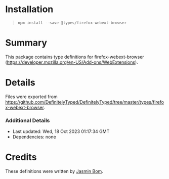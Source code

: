 # Installation
> `npm install --save @types/firefox-webext-browser`

# Summary
This package contains type definitions for firefox-webext-browser (https://developer.mozilla.org/en-US/Add-ons/WebExtensions).

# Details
Files were exported from https://github.com/DefinitelyTyped/DefinitelyTyped/tree/master/types/firefox-webext-browser.

### Additional Details
 * Last updated: Wed, 18 Oct 2023 01:17:34 GMT
 * Dependencies: none

# Credits
These definitions were written by [Jasmin Bom](https://github.com/jsmnbom).
